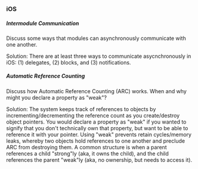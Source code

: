 ### iOS

##### Intermodule Communication

Discuss some ways that modules can asynchronously communicate with one another.

Solution: There are at least three ways to communicate asycnchronously in iOS: (1) delegates, (2) blocks, and (3) notifications.

##### Automatic Reference Counting

Discuss how Automatic Reference Counting (ARC) works. When and why might you declare a property as "weak"?

Solution: The system keeps track of references to objects by incrementing/decrementing the reference count as you create/destroy object pointers. You would declare a property as "weak" if you wanted to signify that you don't technically own that property, but want to be able to reference it with your pointer. Using "weak" prevents retain cycles/memory leaks, whereby two objects hold references to one another and preclude ARC from destroying them. A common structure is when a parent references a child "strong"ly (aka, it owns the child), and the child references the parent "weak"ly (aka, no ownership, but needs to access it).
